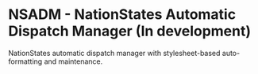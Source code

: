 # NSADM - NationStates Automatic Dispatch Manager (In development)
NationStates automatic dispatch manager with stylesheet-based auto-formatting and maintenance.
